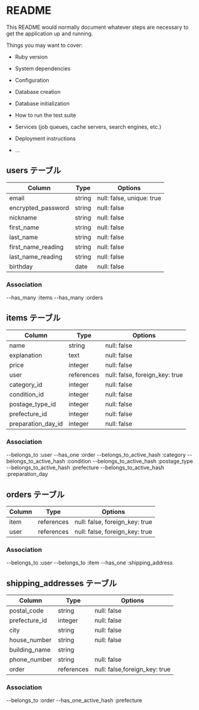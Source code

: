 # README

This README would normally document whatever steps are necessary to get the
application up and running.

Things you may want to cover:

* Ruby version

* System dependencies

* Configuration

* Database creation

* Database initialization

* How to run the test suite

* Services (job queues, cache servers, search engines, etc.)

* Deployment instructions

* ...
## users テーブル
| Column             | Type   | Options                   |
| ------------------ | ------ | ------------------------- |
| email              | string | null: false, unique: true |
| encrypted_password | string | null: false               |
| nickname           | string | null: false               |
| first_name         | string | null: false               |
| last_name          | string | null: false               |
| first_name_reading | string | null: false               |
| last_name_reading  | string | null: false               |
| birthday           | date   | null: false               |

### Association

--has_many :items
--has_many :orders

## items テーブル

| Column             | Type       | Options                       |
| ------------------ | -----------| ----------------------------- |
| name               | string     | null: false                   |
| explanation        | text       | null: false                   |
| price              | integer    | null: false                   |
| user               | references | null: false, foreign_key: true|
| category_id        | integer    | null: false                   |
| condition_id       | integer    | null: false                   |
| postage_type_id    | integer    | null: false                   |
| prefecture_id      | integer    | null: false                   |
| preparation_day_id | integer    | null: false                   |

### Association

--belongs_to :user
--has_one :order
--belongs_to_active_hash :category
--belongs_to_active_hash :condition
--belongs_to_active_hash :postage_type
--belongs_to_active_hash :prefecture
--belongs_to_active_hash :preparation_day

## orders テーブル

| Column             | Type       | Options                       |
| ------------------ | -----------| ----------------------------- |
| item               | references | null: false, foreign_key: true|
| user               | references | null: false, foreign_key: true|


### Association

--belongs_to :user
--belongs_to :item
--has_one :shipping_address

## shipping_addresses テーブル

| Column             | Type       | Options                      |
| ------------------ | -----------| -----------------------------|
| postal_code        | string     | null: false                  |
| prefecture_id      | integer    | null: false                  |
| city               | string     | null: false                  |
| house_number       | string     | null: false                  |
| building_name      | string     |                              |
| phone_number       | string     | null: false                  |
| order              | references | null: false,foreign_key: true|
### Association

--belongs_to :order
--has_one_active_hash :prefecture
